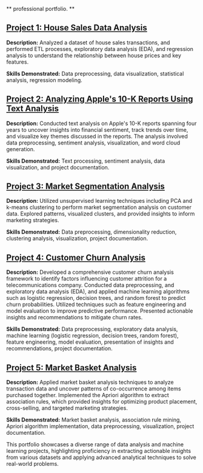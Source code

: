 ** professional portfolio. ** 

## [Project 1: House Sales Data Analysis](https://github.com/Sirius-Ife/houseSales_analysis)

**Description:** Analyzed a dataset of house sales transactions, and performed ETL processes, exploratory data analysis (EDA), and regression analysis to understand the relationship between house prices and key features.

**Skills Demonstrated:** Data preprocessing, data visualization, statistical analysis, regression modeling.

## [Project 2: Analyzing Apple's 10-K Reports Using Text Analysis](https://github.com/Sirius-Ife/Analyzing-Apple-s-10-K-Reports-Using-Text-Analysis/tree/main)

**Description:** Conducted text analysis on Apple's 10-K reports spanning four years to uncover insights into financial sentiment, track trends over time, and visualize key themes discussed in the reports. The analysis involved data preprocessing, sentiment analysis, visualization, and word cloud generation.

**Skills Demonstrated:** Text processing, sentiment analysis, data visualization, and project documentation.

## [Project 3: Market Segmentation Analysis](https://github.com/Sirius-Ife/market_segementation_analysis)

**Description:** Utilized unsupervised learning techniques including PCA and k-means clustering to perform market segmentation analysis on customer data. Explored patterns, visualized clusters, and provided insights to inform marketing strategies.

**Skills Demonstrated:** Data preprocessing, dimensionality reduction, clustering analysis, visualization, project documentation.

## [Project 4: Customer Churn Analysis](https://github.com/Sirius-Ife/customer_churn_analysis-updated-)

**Description:** Developed a comprehensive customer churn analysis framework to identify factors influencing customer attrition for a telecommunications company. Conducted data preprocessing, and exploratory data analysis (EDA), and applied machine learning algorithms such as logistic regression, decision trees, and random forest to predict churn probabilities. Utilized techniques such as feature engineering and model evaluation to improve predictive performance. Presented actionable insights and recommendations to mitigate churn rates.

**Skills Demonstrated:** Data preprocessing, exploratory data analysis, machine learning (logistic regression, decision trees, random forest), feature engineering, model evaluation, presentation of insights and recommendations, project documentation.

## [Project 5: Market Basket Analysis](https://github.com/Sirius-Ife/market_basket_analysis)

**Description:** Applied market basket analysis techniques to analyze transaction data and uncover patterns of co-occurrence among items purchased together. Implemented the Apriori algorithm to extract association rules, which provided insights for optimizing product placement, cross-selling, and targeted marketing strategies.

**Skills Demonstrated:** Market basket analysis, association rule mining, Apriori algorithm implementation, data preprocessing, visualization, project documentation.

This portfolio showcases a diverse range of data analysis and machine learning projects, highlighting proficiency in extracting actionable insights from various datasets and applying advanced analytical techniques to solve real-world problems.
